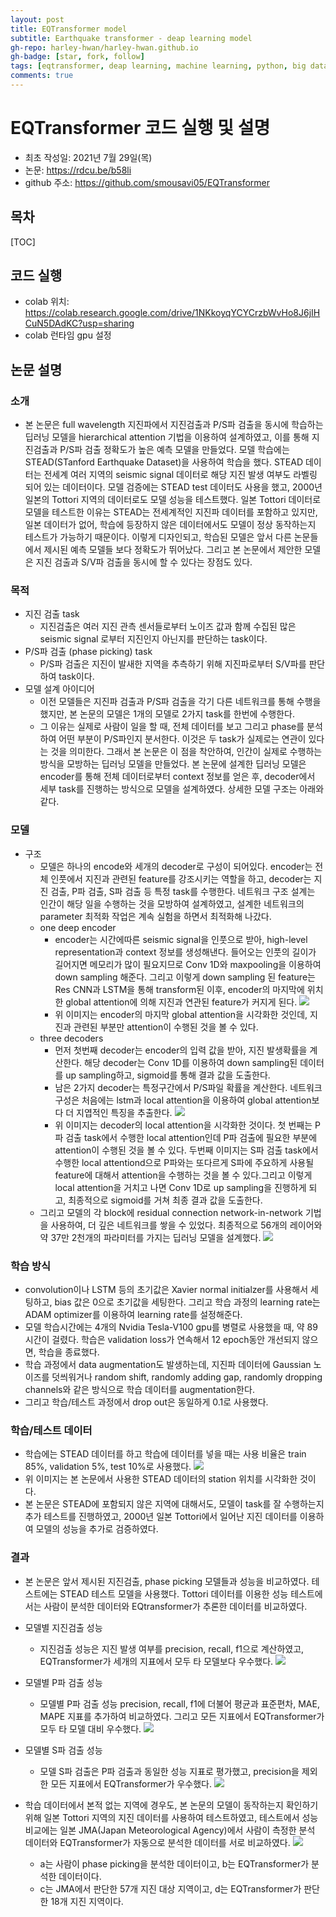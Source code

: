 ```yaml
---
layout: post
title: EQTransformer model 
subtitle: Earthquake transformer - deap learning model
gh-repo: harley-hwan/harley-hwan.github.io
gh-badge: [star, fork, follow]
tags: [eqtransformer, deap learning, machine learning, python, big data science]
comments: true
---
```



# EQTransformer 코드 실행 및 설명
- 최초 작성일: 2021년 7월 29일(목)
- 논문: https://rdcu.be/b58li
- github 주소: https://github.com/smousavi05/EQTransformer


## 목차
[TOC]

## 코드 실행
- colab 위치: https://colab.research.google.com/drive/1NKkoyqYCYCrzbWvHo8J6jIHCuN5DAdKC?usp=sharing
- colab 런타임 gpu 설정

## 논문 설명
### 소개
- 본 논문은 full wavelength 지진파에서 지진검출과 P/S파 검출을 동시에 학습하는 딥러닝 모델을 hierarchical attention 기법을 이용하여 설계하였고, 이를 통해 지진검출과 P/S파 검출 정확도가 높은 예측 모델을 만들었다.  모델 학습에는 STEAD(STanford Earthquake Dataset)을 사용하여 학습을 했다. STEAD 데이터는 전세계 여러 지역의 seismic signal 데이터로 해당 지진 발생 여부도 라벨링 되어 있는 데이터이다. 모델 검증에는 STEAD test 데이터도 사용을 했고, 2000년 일본의 Tottori 지역의 데이터로도 모델 성능을 테스트했다. 일본 Tottori 데이터로 모델을 테스트한 이유는 STEAD는 전세계적인 지진파 데이터를 포함하고 있지만, 일본 데이터가 없어, 학습에 등장하지 않은 데이터에서도 모델이 정상 동작하는지 테스트가 가능하기 때문이다. 이렇게 디자인되고, 학습된 모델은 앞서 다른 논문들에서 제시된 예측 모델들 보다 정확도가 뛰어났다. 그리고 본 논문에서 제안한 모델은 지진 검출과 S/V파 검출을 동시에 할 수 있다는 장점도 있다.

### 목적
- 지진 검출 task
    - 지진검출은 여러 지진 관측 센서들로부터 노이즈 값과 함께 수집된 많은 seismic signal 로부터 지진인지 아닌지를 판단하는 task이다.
- P/S파 검출 (phase picking) task
    - P/S파 검출은 지진이 발새한 지역을 추측하기 위해 지진파로부터 S/V파를 판단하여 task이다. 
- 모델 설계 아이디어
    - 이전 모델들은 지진파 검출과 P/S파 검출을 각기 다른 네트워크를 통해 수행을 했지만, 본 논문의 모델은 1개의 모델로 2가지 task를 한번에 수행한다.
    - 그 이유는 실제로 사람이 일을 할 때, 전체 데이터를 보고 그리고 phase를 분석하여 어떤 부분이 P/S파인지 분서한다. 이것은 두 task가 실제로는 연관이 있다는 것을 의미한다. 그래서 본 논문은 이 점을 착안하여, 인간이 실제로 수행하는 방식을 모방하는 딥러닝 모델을 만들었다. 본 논문에 설계한 딥러닝 모델은 encoder를 통해 전체 데이터로부터 context 정보를 얻은 후, decoder에서 세부 task를 진행하는 방식으로 모델을 설계하였다. 상세한 모델 구조는 아래와 같다.
### 모델
- 구조
    - 모델은 하나의 encode와 세개의 decoder로 구성이 되어있다. encoder는 전체 인풋에서 지진과 관련된 feature를 강조시키는 역할을 하고, decoder는 지진 검출, P파 검출, S파 검출 등 특정 task를 수행한다. 네트워크 구조 설계는 인간이 해당 일을 수행하는 것을 모방하여 설계하였고, 설계한 네트워크의 parameter 최적화 작업은 계속 실험을 하면서 최적화해 나갔다.
    - one deep encoder
        - encoder는 시간에따른 seismic signal을 인풋으로 받아, high-level representation과 context 정보를 생성해낸다. 들어오는 인풋의 길이가 길어지면 메모리가 많이 필요지므로 Conv 1D와 maxpooling을 이용하여 down sampling 해준다. 그리고 이렇게 down sampling 된 feature는 Res CNN과 LSTM을 통해 transform된 이후, encoder의 마지막에 위치한 global attention에 의해 지진과 연관된 feature가 커지게 된다.
        ![](https://i.imgur.com/dv3kc10.png)
        - 위 이미지는 encoder의 마지막 global attention을 시각화한 것인데, 지진과 관련된 부분만 attention이 수행된 것을 볼 수 있다.
    - three decoders
        - 먼저 첫번째 decoder는 encoder의 입력 값을 받아, 지진 발생확률을 계산한다. 해당 decoder는 Conv 1D를 이용하여 down sampling된 데이터를 up sampling하고, sigmoid를 통해 결과 값을 도출한다.
        - 남은 2가지 decoder는 특정구간에서 P/S파일 확률을 계산한다. 네트워크 구성은 처음에는 lstm과 local attention을 이용하여 global attention보다 더 지엽적인 특징을 추출한다.
        ![](https://i.imgur.com/dPpiVBj.png)
        - 위 이미지는 decoder의 local attention을 시각화한 것이다. 첫 번째는 P파 검출 task에서 수행한 local attention인데 P파 검출에 필요한 부분에 attention이 수행된 것을 볼 수 있다. 두번째 이미지는 S파 검출 task에서 수행한 local attentiond으로 P파와는 또다르게 S파에 주요하게 사용될 feature에 대해서 attention을 수행하는 것을 볼 수 있다.그리고 이렇게 local attention을 거치고 나면 Conv 1D로 up sampling을 진행하게 되고, 최종적으로 sigmoid를 거쳐 최종 결과 값을 도출한다.
    - 그리고 모델의 각 block에 residual connection network-in-network 기법을 사용하여, 더 깊은 네트워크를 쌓을 수 있었다. 최종적으로 56개의 레이어와 약 37만 2천개의 파라미터를 가지는 딥러닝 모델을 설계했다.
    ![](https://i.imgur.com/fimHmto.png)

### 학습 방식
- convolution이나 LSTM 등의 초기값은 Xavier normal initialzer를 사용해서 세팅하고, bias 값은 0으로 초기값을 세팅한다. 그리고 학습 과정의 learning rate는 ADAM optimizer를 이용하여 learning rate를 설정해준다.
- 모델 학습시간에는 4개의 Nvidia Tesla-V100 gpu를 병렬로 사용했을 때, 약 89시간이 걸렸다. 학습은 validation loss가 연속해서 12 epoch동안 개선되지 않으면, 학습을 종료했다.
- 학습 과정에서 data augmentation도 발생하는데, 지진파 데이터에 Gaussian 노이즈를 덧씌워거나 random shift, randomly adding gap, randomly dropping channels와 같은 방식으로 학습 데이터를 augmentation한다.
- 그리고 학습/테스트 과정에서 drop out은 동일하게 0.1로 사용했다.

### 학습/테스트 데이터
- 학습에는 STEAD 데이터를 하고 학습에 데이터를 넣을 때는 사용 비율은 train 85%, validation 5%, test 10%로 사용했다.
    ![](https://i.imgur.com/6Ypp0W2.jpg)
- 위 이미지는 본 논문에서 사용한 STEAD 데이터의 station 위치를 시각화한 것이다.
- 본 논문은 STEAD에 포함되지 않은 지역에 대해서도, 모델이 task를 잘 수행하는지 추가 테스트를 진행하였고, 2000년 일본 Tottori에서 일어난 지진 데이터를 이용하여 모델의 성능을 추가로 검증하였다. 

### 결과
- 본 논문은 앞서 제시된 지진검출, phase picking 모델들과 성능을 비교하였다. 테스트에는 STEAD 테스트 모델을 사용했다. Tottori 데이터를 이용한 성능 테스트에서는 사람이 분석한 데이터와 EQtransformer가 추론한 데이터를 비교하였다.
- 모델별 지진검출 성능
    - 지진검출 성능은 지진 발생 여부를 precision, recall, f1으로 계산하였고, EQTransformer가 세개의 지표에서 모두 타 모델보다 우수했다.
    ![](https://i.imgur.com/D6KHqE9.png)
- 모델별 P파 검출 성능
    - 모델별 P파 검출 성능 precision, recall, f1에 더불어 평균과 표준편차, MAE, MAPE 지표를 추가하여 비교하였다. 그리고 모든 지표에서 EQTransformer가 모두 타 모델 대비 우수했다.
    ![](https://i.imgur.com/W8bXX8K.png)
- 모델별 S파 검출 성능
    - 모델 S파 검출은 P파 검출과 동일한 성능 지표로 평가했고, precision을 제외한 모든 지표에서 EQTransformer가 우수했다.
    ![](https://i.imgur.com/LERYIZc.png)

- 학습 데이터에서 본적 없는 지역에 경우도, 본 논문의 모델이 동작하는지 확인하기 위해 일본 Tottori 지역의 지진 데이터를 사용하여 테스트하였고, 테스트에서 성능 비교에는 일본 JMA(Japan Meteorological Agency)에서 사람이 측정한 분석 데이터와 EQTransformer가 자동으로 분석한 데이터를 서로 비교하였다.
    ![](https://i.imgur.com/HL7jRNP.jpg)
    - a는 사람이 phase picking을 분석한 데이터이고, b는 EQTransformer가 분석한 데이터이다.
    - c는 JMA에서 판단한 57개 지진 대상 지역이고, d는 EQTransformer가 판단한 18개 지진 지역이다.

